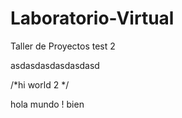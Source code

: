 # Laboratorio-Virtual
Taller de Proyectos
test 2




asdasdasdasdasdasd


/*hi world 2
*/

hola mundo !
bien